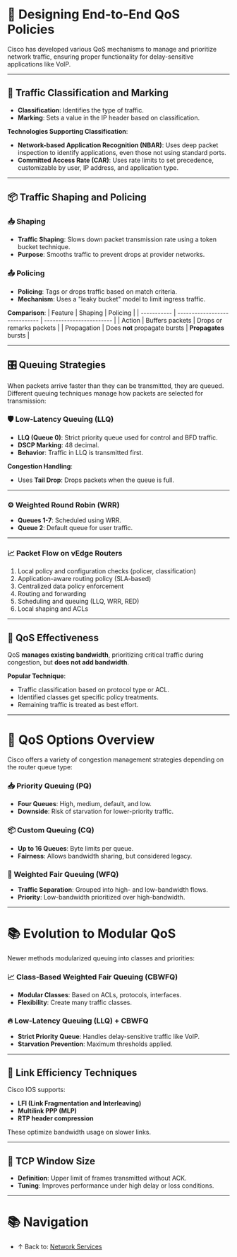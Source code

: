 # 🚀 Designing End-to-End QoS Policies

Cisco has developed various QoS mechanisms to manage and prioritize network traffic, ensuring proper functionality for delay-sensitive applications like VoIP.

---

## 🎯 Traffic Classification and Marking
- **Classification**: Identifies the type of traffic.
- **Marking**: Sets a value in the IP header based on classification.

**Technologies Supporting Classification**:
- **Network-based Application Recognition (NBAR)**: Uses deep packet inspection to identify applications, even those not using standard ports.
- **Committed Access Rate (CAR)**: Uses rate limits to set precedence, customizable by user, IP address, and application type.

---

## 📦 Traffic Shaping and Policing

### 📥 Shaping
- **Traffic Shaping**: Slows down packet transmission rate using a token bucket technique.
- **Purpose**: Smooths traffic to prevent drops at provider networks.

### 📤 Policing
- **Policing**: Tags or drops traffic based on match criteria.
- **Mechanism**: Uses a "leaky bucket" model to limit ingress traffic.

**Comparison**:
| Feature     | Shaping                       | Policing                 |
| ----------- | ----------------------------- | ------------------------ |
| Action      | Buffers packets               | Drops or remarks packets |
| Propagation | Does **not** propagate bursts | **Propagates** bursts    |

---

## 🎛️ Queuing Strategies

When packets arrive faster than they can be transmitted, they are queued. Different queuing techniques manage how packets are selected for transmission:

### 🛡️ Low-Latency Queuing (LLQ)

- **LLQ (Queue 0)**: Strict priority queue used for control and BFD traffic.
- **DSCP Marking**: 48 decimal.
- **Behavior**: Traffic in LLQ is transmitted first.

**Congestion Handling**:
- Uses **Tail Drop**: Drops packets when the queue is full.

---

### ⚙️ Weighted Round Robin (WRR)

- **Queues 1-7**: Scheduled using WRR.
- **Queue 2**: Default queue for user traffic.

---

### 📈 Packet Flow on vEdge Routers
1. Local policy and configuration checks (policer, classification)
2. Application-aware routing policy (SLA-based)
3. Centralized data policy enforcement
4. Routing and forwarding
5. Scheduling and queuing (LLQ, WRR, RED)
6. Local shaping and ACLs

---

## 🎯 QoS Effectiveness

QoS **manages existing bandwidth**, prioritizing critical traffic during congestion, but **does not add bandwidth**.

**Popular Technique**:
- Traffic classification based on protocol type or ACL.
- Identified classes get specific policy treatments.
- Remaining traffic is treated as best effort.

---

# 🚀 QoS Options Overview

Cisco offers a variety of congestion management strategies depending on the router queue type:

### 📥 Priority Queuing (PQ)
- **Four Queues**: High, medium, default, and low.
- **Downside**: Risk of starvation for lower-priority traffic.

### 📦 Custom Queuing (CQ)
- **Up to 16 Queues**: Byte limits per queue.
- **Fairness**: Allows bandwidth sharing, but considered legacy.

### 🎯 Weighted Fair Queuing (WFQ)
- **Traffic Separation**: Grouped into high- and low-bandwidth flows.
- **Priority**: Low-bandwidth prioritized over high-bandwidth.

---

# 📚 Evolution to Modular QoS

Newer methods modularized queuing into classes and priorities:

### 📈 Class-Based Weighted Fair Queuing (CBWFQ)
- **Modular Classes**: Based on ACLs, protocols, interfaces.
- **Flexibility**: Create many traffic classes.

### 🔥 Low-Latency Queuing (LLQ) + CBWFQ
- **Strict Priority Queue**: Handles delay-sensitive traffic like VoIP.
- **Starvation Prevention**: Maximum thresholds applied.

---

## 🔧 Link Efficiency Techniques

Cisco IOS supports:
- **LFI (Link Fragmentation and Interleaving)**
- **Multilink PPP (MLP)**
- **RTP header compression**

These optimize bandwidth usage on slower links.

---

## 🎯 TCP Window Size

- **Definition**: Upper limit of frames transmitted without ACK.
- **Tuning**: Improves performance under high delay or loss conditions.

---

# 📚 Navigation
- ↑ Back to: [Network Services](../readme.md)
